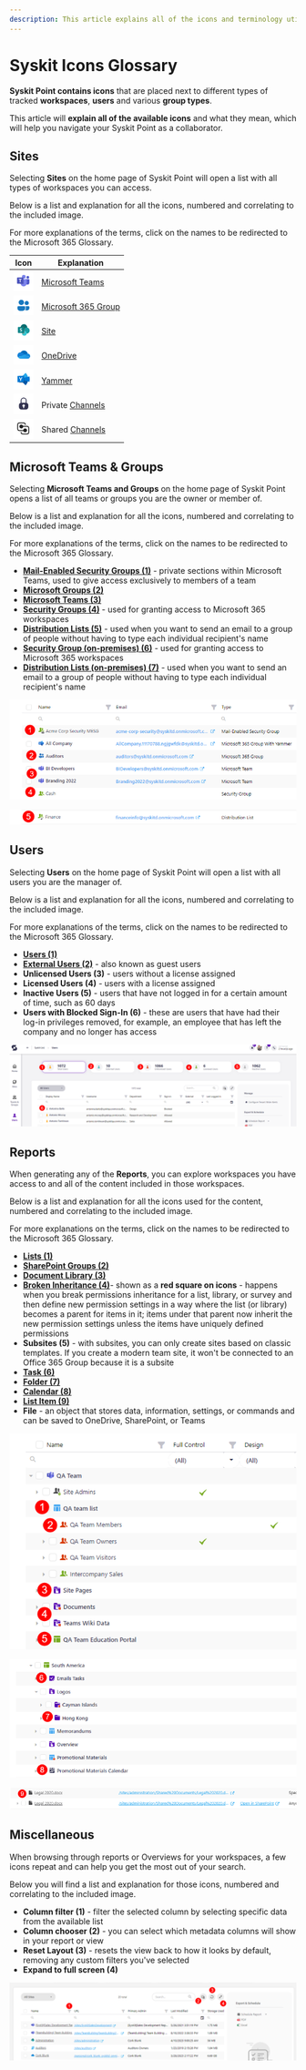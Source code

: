 ```yaml
---
description: This article explains all of the icons and terminology utilized in Syskit Point.  
---
```


# Syskit Icons Glossary

**Syskit Point contains icons** that are placed next to different types of tracked **workspaces**, **users** and various **group types**. 

This article will **explain all of the available icons** and what they mean, which will help you navigate your Syskit Point as a collaborator. 


## Sites

Selecting **Sites** on the home page of Syskit Point will open a list with all types of workspaces you can access. 

Below is a list and explanation for all the icons, numbered and correlating to the included image. 

For more explanations of the terms, click on the names to be redirected to the Microsoft 365 Glossary.

| Icon | Explanation |
|---|---|
|![Microsoft Teams](../../.gitbook/assets/glossary-icons-microsoft-teams.png)|[Microsoft Teams](https://support.microsoft.com/en-us/topic/what-is-microsoft-teams-3de4d369-0167-8def-b93b-0eb5286d7a29)|
|![Microsoft 365 Group](../../.gitbook/assets/glossary-icons-microsoft-365-group.png)|[Microsoft 365 Group](https://support.microsoft.com/en-us/office/learn-about-microsoft-365-groups-b565caa1-5c40-40ef-9915-60fdb2d97fa2)|
|![Site](../../.gitbook/assets/glossary-icons-site.png)|[Site](https://learn.microsoft.com/en-us/microsoft-365/community/glossary#site)|
|![OneDrive](../../.gitbook/assets/glossary-icons-onedrive.png)|[OneDrive](https://learn.microsoft.com/en-us/microsoft-365/community/glossary#onedrive-for-business)|
|![Yammer](../../.gitbook/assets/glossary-icons-yammer.png)|[Yammer](https://learn.microsoft.com/en-us/microsoft-365/community/glossary#yammer)|
|![Private Channel](../../.gitbook/assets/glossary-icons-private-channel.png)|Private [Channels](https://learn.microsoft.com/en-us/microsoft-365/community/glossary#site)|
|![Shared Channel](../../.gitbook/assets/glossary-icons-shared-channel.png)|Shared [Channels](https://learn.microsoft.com/en-us/microsoft-365/community/glossary#site)|

## Microsoft Teams & Groups

Selecting **Microsoft Teams and Groups** on the home page of Syskit Point opens a list of all teams or groups you are the owner or member of. 

Below is a list and explanation for all the icons, numbered and correlating to the included image. 

For more explanations of the terms, click on the names to be redirected to the Microsoft 365 Glossary. 

* [**Mail-Enabled Security Groups (1)**](https://learn.microsoft.com/en-us/microsoft-365/community/glossary#site) - private sections within Microsoft Teams, used to give access exclusively to members of a team
* [**Microsoft Groups (2)**](https://support.microsoft.com/en-us/office/learn-about-microsoft-365-groups-b565caa1-5c40-40ef-9915-60fdb2d97fa2)
* [**Microsoft Teams (3)**](https://support.microsoft.com/en-us/topic/what-is-microsoft-teams-3de4d369-0167-8def-b93b-0eb5286d7a29)
* [**Security Groups (4)**](https://learn.microsoft.com/en-us/microsoft-365/community/glossary#site) - used for granting access to Microsoft 365 workspaces
* [**Distribution Lists (5)**](https://learn.microsoft.com/en-us/microsoft-365/community/glossary#site) - used when you want to send an email to a group of people without having to type each individual recipient's name
* [**Security Group (on-premises) (6)**](https://learn.microsoft.com/en-us/microsoft-365/community/glossary#site) - used for granting access to Microsoft 365 workspaces
* [**Distribution Lists (on-premises) (7)**](https://learn.microsoft.com/en-us/microsoft-365/community/glossary#site) - used when you want to send an email to a group of people without having to type each individual recipient's name

![Icons for Microsoft Teams & Groups](../../.gitbook/assets/syskit-icons-glossary-teams-groups.png)

![Icons for Microsoft Teams & Groups](../../.gitbook/assets/syskit-icons-glossary-teams-groups-two.png)


## Users 

Selecting **Users** on the home page of Syskit Point will open a list with all users you are the manager of.  

Below is a list and explanation for all the icons, numbered and correlating to the included image. 

For more explanations of the terms, click on the names to be redirected to the Microsoft 365 Glossary. 


* [**Users (1)**](https://learn.microsoft.com/en-us/microsoft-365/community/glossary#site)
* [**External Users (2)**](https://learn.microsoft.com/en-us/microsoft-365/admin/add-users/about-guest-users?view=o365-worldwide) - also known as guest users
* **Unlicensed Users (3)** - users without a license assigned
* **Licensed Users (4)** - users with a license assigned
* **Inactive Users (5)** - users that have not logged in for a certain amount of time, such as 60 days
* **Users with Blocked Sign-In (6)** - these are users that have had their log-in privileges removed, for example, an employee that has left the company and no longer has access 

![Icons for Users](../../.gitbook/assets/syskit-icons-glossary-users.png)

## Reports

When generating any of the **Reports**, you can explore workspaces you have access to and all of the content included in those workspaces. 

Below is a list and explanation for all the icons used for the content, numbered and correlating to the included image. 

For more explanations on the terms, click on the names to be redirected to the Microsoft 365 Glossary. 

* [**Lists (1)**](https://learn.microsoft.com/en-us/microsoft-365/community/glossary#list)
* [**SharePoint Groups (2)**](https://support.microsoft.com/en-us/office/create-a-team-site-in-sharepoint-ef10c1e7-15f3-42a3-98aa-b5972711777d)
* [**Document Library (3)**](https://learn.microsoft.com/en-us/microsoft-365/community/glossary#document-library)
* [**Broken Inheritance (4)**](https://learn.microsoft.com/en-us/microsoft-365/community/glossary#inheritance)- shown as a **red square on icons** - happens when you break permissions inheritance for a list, library, or survey and then define new permission settings in a way where the list (or library) becomes a parent for items in it; items under that parent now inherit the new permission settings unless the items have uniquely defined permissions
* **Subsites (5)** - with subsites, you can only create sites based on classic templates. If you create a modern team site, it won't be connected to an Office 365 Group because it is a subsite 
* [**Task (6)**](https://support.microsoft.com/en-us/office/tasks-overview-89f8064f-2516-4036-845c-a6953e166fe0)
* [**Folder (7)**](https://learn.microsoft.com/en-us/microsoft-365/community/glossary#folders)
* [**Calendar (8)**](https://support.microsoft.com/en-us/office/introduction-to-the-outlook-calendar-d94c5203-77c7-48ec-90a5-2e2bc10bd6f8)
* [**List Item (9)**](https://learn.microsoft.com/en-us/microsoft-365/community/glossary#list)
* **File** - an object that stores data, information, settings, or commands and can be saved to OneDrive, SharePoint, or Teams

![Icons for Reports](../../.gitbook/assets/syskit-icons-glossary-access-reports.png)

![Icons for Reports](../../.gitbook/assets/syskit-icons-glossary-access-reports-two.png)

![Icons for Reports](../../.gitbook/assets/syskit-icons-glossary-access-reports-list-item.png)


## Miscellaneous 

When browsing through reports or Overviews for your workspaces, a few icons repeat and can help you get the most out of your search. 

Below you will find a list and explanation for those icons, numbered and correlating to the included image. 

* **Column filter (1)** - filter the selected column by selecting specific data from the available list
* **Column chooser (2)** - you can select which metadata columns will show in your report or view
* **Reset Layout (3)** - resets the view back to how it looks by default, removing any custom filters you've selected
* **Expand to full screen (4)**

![Micellaneous Icons in Reports](../../.gitbook/assets/syskit-icons-glossary-miscellaneous.png)